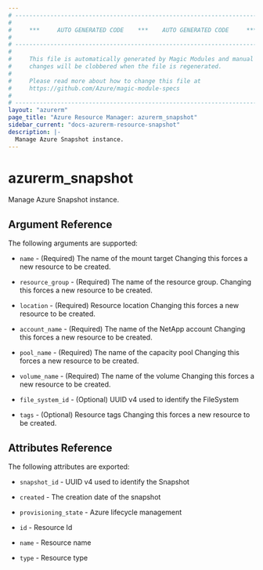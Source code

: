 ```yaml
---
# ----------------------------------------------------------------------------
#
#     ***     AUTO GENERATED CODE    ***    AUTO GENERATED CODE     ***
#
# ----------------------------------------------------------------------------
#
#     This file is automatically generated by Magic Modules and manual
#     changes will be clobbered when the file is regenerated.
#
#     Please read more about how to change this file at
#     https://github.com/Azure/magic-module-specs
#
# ----------------------------------------------------------------------------
layout: "azurerm"
page_title: "Azure Resource Manager: azurerm_snapshot"
sidebar_current: "docs-azurerm-resource-snapshot"
description: |-
  Manage Azure Snapshot instance.
---
```


# azurerm_snapshot

Manage Azure Snapshot instance.


## Argument Reference

The following arguments are supported:

* `name` - (Required) The name of the mount target Changing this forces a new resource to be created.

* `resource_group` - (Required) The name of the resource group. Changing this forces a new resource to be created.

* `location` - (Required) Resource location Changing this forces a new resource to be created.

* `account_name` - (Required) The name of the NetApp account Changing this forces a new resource to be created.

* `pool_name` - (Required) The name of the capacity pool Changing this forces a new resource to be created.

* `volume_name` - (Required) The name of the volume Changing this forces a new resource to be created.

* `file_system_id` - (Optional) UUID v4 used to identify the FileSystem

* `tags` - (Optional) Resource tags Changing this forces a new resource to be created.

## Attributes Reference

The following attributes are exported:

* `snapshot_id` - UUID v4 used to identify the Snapshot

* `created` - The creation date of the snapshot

* `provisioning_state` - Azure lifecycle management

* `id` - Resource Id

* `name` - Resource name

* `type` - Resource type
